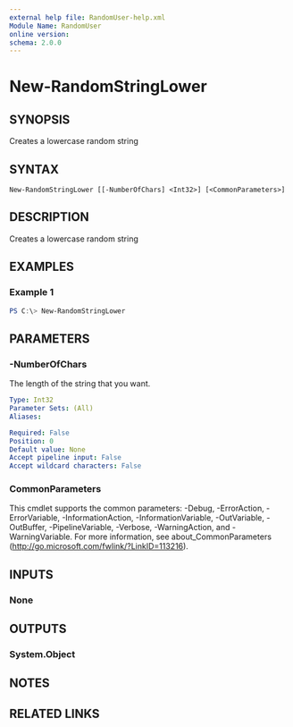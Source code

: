 ```yaml
---
external help file: RandomUser-help.xml
Module Name: RandomUser
online version:
schema: 2.0.0
---
```


# New-RandomStringLower

## SYNOPSIS

Creates a lowercase random string

## SYNTAX

```
New-RandomStringLower [[-NumberOfChars] <Int32>] [<CommonParameters>]
```

## DESCRIPTION

Creates a lowercase random string 

## EXAMPLES

### Example 1

```powershell
PS C:\> New-RandomStringLower
```

## PARAMETERS

### -NumberOfChars

The length of the string that you want. 

```yaml
Type: Int32
Parameter Sets: (All)
Aliases:

Required: False
Position: 0
Default value: None
Accept pipeline input: False
Accept wildcard characters: False
```

### CommonParameters
This cmdlet supports the common parameters: -Debug, -ErrorAction, -ErrorVariable, -InformationAction, -InformationVariable, -OutVariable, -OutBuffer, -PipelineVariable, -Verbose, -WarningAction, and -WarningVariable.
For more information, see about_CommonParameters (http://go.microsoft.com/fwlink/?LinkID=113216).

## INPUTS

### None


## OUTPUTS

### System.Object

## NOTES

## RELATED LINKS
